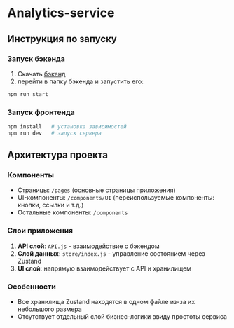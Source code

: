 # Analytics-service

## Инструкция по запуску

### Запуск бэкенда
1. Скачать [бэкенд](https://github.com/etozhenerk/shri2025-back)
2. перейти в папку бэкенда и запустить его:
```bash
npm run start
```

### Запуск фронтенда
```bash
npm install   # установка зависимостей
npm run dev   # запуск сервера
```

## Архитектура проекта

### Компоненты
- Страницы: `/pages` (основные страницы приложения)
- UI-компоненты: `/components/UI` (переиспользуемые компоненты: кнопки, ссылки и т.д.)
- Остальные компоненты: `/components`

### Слои приложения
1. **API слой**: `API.js` - взаимодействие с бэкендом
2. **Слой данных**: `store/index.js` - управление состоянием через Zustand
3. **UI слой**: напрямую взаимодействует с API и хранилищем

### Особенности
- Все хранилища Zustand находятся в одном файле из-за их небольшого размера
- Отсутствует отдельный слой бизнес-логики ввиду простоты сервиса
```
